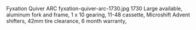 Fyxation Quiver ARC
fyxation-quiver-arc-1730.jpg
1730
Large available, aluminum fork and frame, 1 x 10 gearing, 11-48 cassette, Microshift Advent shifters, 42mm tire clearance, 6 month warranty,